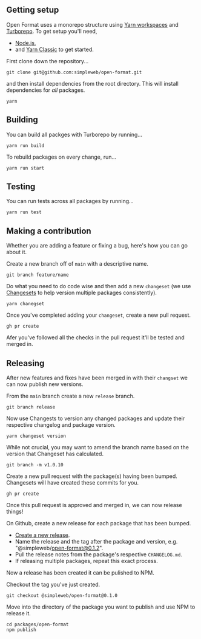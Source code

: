 ## Getting setup

Open Format uses a monorepo structure using [Yarn workspaces](https://classic.yarnpkg.com/lang/en/docs/workspaces/) and [Turborepo](https://turborepo.org/). To get setup you'll need,

- [Node.js](https://nodejs.org/en/),
- and [Yarn Classic](https://classic.yarnpkg.com/) to get started.

First clone down the repository...

```shell
git clone git@github.com:simpleweb/open-format.git
```

and then install dependencies from the root directory. This will install dependencies for _all_ packages.

```
yarn
```

## Building

You can build all packges with Turborepo by running...

```shell
yarn run build
```

To rebuild packages on every change, run...

```shell
yarn run start
```

## Testing

You can run tests across all packages by running...

```shell
yarn run test
```

## Making a contribution

Whether you are adding a feature or fixing a bug, here's how you can go about it.

Create a new branch off of `main` with a descriptive name.

```shell
git branch feature/name
```

Do what you need to do code wise and then add a new `changeset` (we use [Changesets](https://github.com/changesets/changesets) to help version multiple packages consistently).

```shell
yarn chanegset
```

Once you've completed adding your `changeset`, create a new pull request.

```shell
gh pr create
```

Afer you've followed all the checks in the pull request it'll be tested and merged in.

## Releasing

After new features and fixes have been merged in with their `changset` we can now publish new versions.

From the `main` branch create a new `release` branch.

```shell
git branch release
```

Now use Changests to version any changed packages and update their respective changelog and package version.

```shell
yarn changeset version
```

While not crucial, you may want to amend the branch name based on the version that Changeset has calculated.

```shell
git branch -m v1.0.10
```

Create a new pull request with the package(s) having been bumped. Changesets will have created these commits for you.

```shell
gh pr create
```

Once this pull request is approved and merged in, we can now release things!

On Github, create a new release for each package that has been bumped.

- [Create a new release](https://github.com/simpleweb/open-format/releases/new).
- Name the release and the tag after the package and version, e.g. "@simpleweb/open-format@0.1.2".
- Pull the release notes from the package's respective `CHANGELOG.md`.
- If releasing multiple packages, repeat this exact process.

Now a release has been created it can be pulished to NPM.

Checkout the tag you've just created.

```shell
git checkout @simpleweb/open-format@0.1.0
```

Move into the directory of the package you want to publish and use NPM to release it.

```shell
cd packages/open-format
npm publish
```
